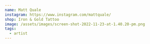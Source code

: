 ```yaml
---
name: Matt Quale
instagram: https://www.instagram.com/mattquale/
shop: Iron & Gold Tattoo
image: /assets/images/screen-shot-2022-11-23-at-1.40.20-pm.png
tags:
  - artist
---
```

